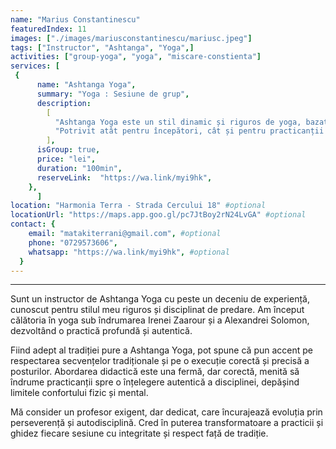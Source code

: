 ```yaml
---
name: "Marius Constantinescu"
featuredIndex: 11
images: ["./images/mariusconstantinescu/mariusc.jpeg"]
tags: ["Instructor", "Ashtanga", "Yoga",]
activities: ["group-yoga", "yoga", "miscare-constienta"]
services: [
 {
      name: "Ashtanga Yoga",
      summary: "Yoga : Sesiune de grup",
      description:
        [
          "Ashtanga Yoga este un stil dinamic și riguros de yoga, bazat pe o secvență fixă de posturi (asane) sincronizate cu respirația (ujjayi) și tehnici specifice de focalizare (drishti, bandha). Creată de Sri K. Pattabhi Jois, această practică intensă dezvoltă forța, flexibilitatea și concentrarea mentală, inducând un flux meditativ profund.",
          "Potrivit atât pentru începători, cât și pentru practicanții avansați, Ashtanga Yoga susține detoxifierea corpului, îmbunătățirea circulației și echilibrul emoțional, fiind o călătorie interioară de autocunoaștere și transformare.",
        ],
      isGroup: true,
      price: "lei",
      duration: "100min",
      reserveLink:  "https://wa.link/myi9hk",
    },
      ]
location: "Harmonia Terra - Strada Cercului 18" #optional
locationUrl: "https://maps.app.goo.gl/pc7JtBoy2rN24LvGA" #optional
contact: {
    email: "matakiterrani@gmail.com", #optional
    phone: "0729573606",
    whatsapp: "https://wa.link/myi9hk", #optional
  }
---
```

---

Sunt un instructor de Ashtanga Yoga cu peste un deceniu de experiență, cunoscut pentru stilul meu riguros și disciplinat de predare. Am început călătoria în yoga sub îndrumarea Irenei Zaarour și a Alexandrei Solomon, dezvoltând o practică profundă și autentică.

Fiind adept al tradiției pure a Ashtanga Yoga, pot spune că pun accent pe respectarea secvențelor tradiționale și pe o execuție corectă și precisă a posturilor. Abordarea didactică este una fermă, dar corectă, menită să îndrume practicanții spre o înțelegere autentică a disciplinei, depășind limitele confortului fizic și mental.

Mă consider un profesor exigent, dar dedicat, care încurajează evoluția prin perseverență și autodisciplină. Cred în puterea transformatoare a practicii și ghidez fiecare sesiune cu integritate și respect față de tradiție.
